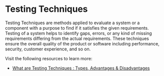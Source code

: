 # Testing Techniques

Testing Techniques are methods applied to evaluate a system or a component with a purpose to find if it satisfies the given requirements. Testing of a system helps to identify gaps, errors, or any kind of missing requirements differing from the actual requirements. These techniques ensure the overall quality of the product or software including performance, security, customer experience, and so on.

Visit the following resources to learn more:

- [What are Testing Techniques : Types, Advantages & Disadvantages](https://www.elprocus.com/what-are-testing-techniques-types-advantages-disadvantages/)
